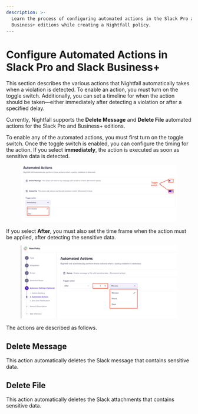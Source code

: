 ```yaml
---
description: >-
  Learn the process of configuring automated actions in the Slack Pro and
  Business+ editions while creating a Nightfall policy.
---
```


# Configure Automated Actions in Slack Pro and Slack Business+

This section describes the various actions that Nightfall automatically takes when a violation is detected. To enable an action, you must turn on the toggle switch. Additionally, you can set a timeline for when the action should be taken—either immediately after detecting a violation or after a specified delay.

Currently, Nightfall supports the **Delete Message** and **Delete File** automated actions for the Slack Pro and Business+ editions.

To enable any of the automated actions, you must first turn on the toggle switch. Once the toggle switch is enabled, you can configure the timing for the action. If you select **immediately**, the action is executed as soon as sensitive data is detected.&#x20;

<figure><img src="../../.gitbook/assets/image (3) (1).png" alt=""><figcaption></figcaption></figure>

If you select **After**, you must also set the time frame when the action must be applied, after detecting the sensitive data.

<figure><img src="../../.gitbook/assets/image (895).png" alt=""><figcaption></figcaption></figure>

The actions are described as follows.

## Delete Message

This action automatically deletes the Slack message that contains sensitive data.&#x20;

## Delete File

This action automatically deletes the Slack attachments that contains sensitive data.&#x20;
